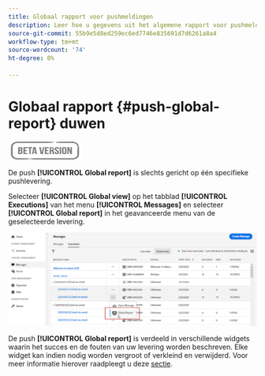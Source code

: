 ```yaml
---
title: Globaal rapport voor pushmeldingen
description: Leer hoe u gegevens uit het algemene rapport voor pushmeldingen kunt gebruiken
source-git-commit: 55b9e5d8ed259ec6ed7746e835691d7d6261a8a4
workflow-type: tm+mt
source-wordcount: '74'
ht-degree: 0%

---
```


# Globaal rapport {#push-global-report} duwen

![](../assets/do-not-localize/badge.png)

De push **[!UICONTROL Global report]** is slechts gericht op één specifieke pushlevering.

Selecteer **[!UICONTROL Global view]** op het tabblad **[!UICONTROL Executions]** van het menu **[!UICONTROL Messages]** en selecteer **[!UICONTROL Global report]** in het geavanceerde menu van de geselecteerde levering.

![](../assets/global_report_11.png)

De push **[!UICONTROL Global report]** is verdeeld in verschillende widgets waarin het succes en de fouten van uw levering worden beschreven. Elke widget kan indien nodig worden vergroot of verkleind en verwijderd. Voor meer informatie hierover raadpleegt u deze [sectie](global-report.md#modify-dashboard).
